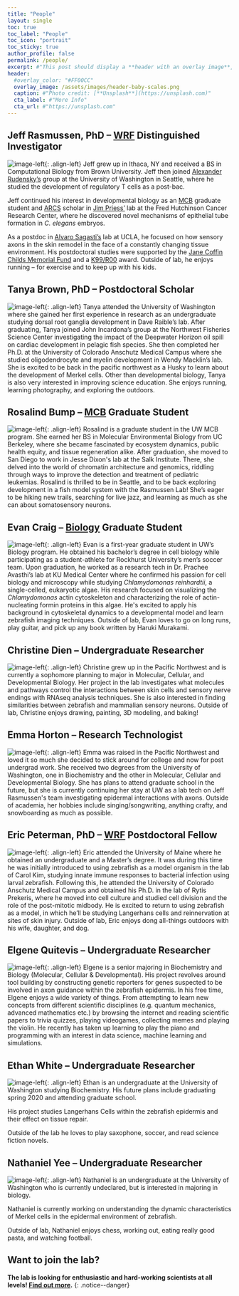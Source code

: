 ```yaml
---
title: "People"
layout: single
toc: true
toc_label: "People"
toc_icon: "portrait"
toc_sticky: true
author_profile: false
permalink: /people/
excerpt: #"This post should display a **header with an overlay image**, if the theme supports it."
header:
  #overlay_color: "#FF00CC"
  overlay_image: /assets/images/header-baby-scales.png
  caption: #"Photo credit: [**Unsplash**](https://unsplash.com)"
  cta_label: #"More Info"
  cta_url: #"https://unsplash.com"
---
```

## Jeff Rasmussen, PhD – [WRF](http://www.wrfseattle.org/) Distinguished Investigator
![image-left](https://www.biology.washington.edu/sites/default/files/styles/portrait/public/JeffRas-Headshot-UWBiol.jpg){: .align-left} Jeff grew up in Ithaca, NY and received a BS in Computational Biology from Brown University. Jeff then joined [Alexander Rudensky’s](https://www.mskcc.org/research-areas/labs/alexander-rudensky) group at the University of Washington in Seattle, where he studied the development of regulatory T cells as a post-bac. 

Jeff continued his interest in developmental biology as an [MCB](https://depts.washington.edu/mcb/) graduate student and [ARCS](http://www.seattlearcsfoundation.org/) scholar in [Jim Priess’](http://research.fhcrc.org/priess/en.html) lab at the Fred Hutchinson Cancer Research Center, where he discovered novel mechanisms of epithelial tube formation in *C. elegans* embryos.

As a postdoc in [Alvaro Sagasti’s](https://www.mcdb.ucla.edu/Research/Sagasti/Sagasti_lab_home.html) lab at UCLA, he focused on how sensory axons in the skin remodel in the face of a constantly changing tissue environment. His postdoctoral studies were supported by the [Jane Coffin Childs Memorial Fund](http://www.jccfund.org/) and a [K99/R00](https://projectreporter.nih.gov/project_info_description.cfm?aid=9229568&icde=38773434) award. Outside of lab, he enjoys running – for exercise and to keep up with his kids.

## Tanya Brown, PhD – Postdoctoral Scholar
![image-left](/assets/images/Tanya-web.jpg){: .align-left} Tanya attended the University of Washington where she gained her first experience in research as an undergraduate studying dorsal root ganglia development in Dave Raible’s lab. After graduating, Tanya joined John Incardona’s group at the Northwest Fisheries Science Center investigating the impact of the Deepwater Horizon oil spill on cardiac development in pelagic fish species. She then completed her Ph.D. at the University of Colorado Anschutz Medical Campus where she studied oligodendrocyte and myelin development in Wendy Macklin’s lab. She is excited to be back in the pacific northwest as a Husky to learn about the development of Merkel cells. Other than developmental biology, Tanya is also very interested in improving science education. She enjoys running, learning photography, and exploring the outdoors.

## Rosalind Bump – [MCB](https://depts.washington.edu/mcb/) Graduate Student
![image-left](/assets/images/Rosalind-web.jpg){: .align-left} Rosalind is a graduate student in the UW MCB program. She earned her BS in Molecular Environmental Biology from UC Berkeley, where she became fascinated by ecosystem dynamics, public health equity, and tissue regeneration alike. After graduation, she moved to San Diego to work in Jesse Dixon's lab at the Salk Institute. There, she delved into the world of chromatin architecture and genomics, riddling through ways to improve the detection and treatment of pediatric leukemias. Rosalind is thrilled to be in Seattle, and to be back exploring development in a fish model system with the Rasmussen Lab! She’s eager to be hiking new trails, searching for live jazz, and learning as much as she can about somatosensory neurons.

## Evan Craig – [Biology](https://www.biology.washington.edu/programs/graduate) Graduate Student
![image-left](/assets/images/Evan-web.jpg){: .align-left} Evan is a first-year graduate student in UW’s Biology program. He obtained his bachelor’s degree in cell biology while participating as a student-athlete for Rockhurst University’s men’s soccer team. Upon graduation, he worked as a research tech in Dr. Prachee Avasthi’s lab at KU Medical Center where he confirmed his passion for cell biology and microscopy while studying *Chlamydomonas reinhardtii*, a single-celled, eukaryotic algae.  His research focused on visualizing the *Chlamydomonas* actin cytoskeleton and characterizing the role of actin-nucleating formin proteins in this algae. He's excited to apply his background in cytoskeletal dynamics to a developmental model and learn zebrafish imaging techniques. Outside of lab, Evan loves to go on long runs, play guitar, and pick up any book written by Haruki Murakami.

## Christine Dien – Undergraduate Researcher
![image-left](/assets/images/Christine-web.jpg){: .align-left} Christine grew up in the Pacific Northwest and is currently a sophomore planning to major in Molecular, Cellular, and Developmental Biology. Her project in the lab investigates what molecules and pathways control the interactions between skin cells and sensory nerve endings with RNAseq analysis techniques. She is also interested in finding similarities between zebrafish and mammalian sensory neurons. Outside of lab, Christine enjoys drawing, painting, 3D modeling, and baking! 

## Emma Horton – Research Technologist
![image-left](/assets/images/Emma-web.jpg){: .align-left} Emma was raised in the Pacific Northwest and loved it so much she decided to stick around for college and now for post undergrad work. She received two degrees from the University of Washington, one in Biochemistry and the other in Molecular, Cellular and Developmental Biology. She has plans to attend graduate school in the future, but she is currently continuing her stay at UW as a lab tech on Jeff Rasmussen's team investigating epidermal interactions with axons. Outside of academia, her hobbies include singing/songwriting, anything crafty, and snowboarding as much as possible. 

## Eric Peterman, PhD – [WRF](http://wrfseattle.org/fellows.php) Postdoctoral Fellow
![image-left](/assets/images/Eric-web.jpg){: .align-left} Eric attended the University of Maine where he obtained an undergraduate and a Master’s degree. It was during this time he was initially introduced to using zebrafish as a model organism in the lab of Carol Kim, studying innate immune responses to bacterial infection using larval zebrafish. Following this, he attended the University of Colorado Anschutz Medical Campus and obtained his Ph.D. in the lab of Rytis Prekeris, where he moved into cell culture and studied cell division and the role of the post-mitotic midbody. He is excited to return to using zebrafish as a model, in which he’ll be studying Langerhans cells and reinnervation at sites of skin injury. Outside of lab, Eric enjoys dong all-things outdoors with his wife, daughter, and dog.

## Elgene Quitevis – Undergraduate Researcher
![image-left](/assets/images/Elgene-web.jpg){: .align-left} Elgene is a senior majoring in Biochemistry and Biology (Molecular, Cellular & Developmental). His project revolves around tool building by constructing genetic reporters for genes suspected to be involved in axon guidance within the zebrafish epidermis.  In his free time, Elgene enjoys a wide variety of things. From attempting to learn new concepts from different scientific disciplines (e.g. quantum mechanics, advanced mathematics etc.) by browsing the internet and reading scientific papers to trivia quizzes, playing videogames, collecting memes and playing the violin. He recently has taken up learning to play the piano and programming with an interest in data science, machine learning and simulations.

## Ethan White – Undergraduate Researcher
![image-left](/assets/images/Ethan-web.jpg){: .align-left} Ethan is an undergraduate at the University of Washington studying Biochemistry. His future plans include graduating spring 2020 and attending graduate school. 

His project studies Langerhans Cells within the zebrafish epidermis and their effect on tissue repair. 

Outside of the lab he loves to play saxophone, soccer, and read science fiction novels.

## Nathaniel Yee – Undergraduate Researcher
![image-left](/assets/images/Nathaniel-web.jpg){: .align-left} Nathaniel is an undergraduate at the University of Washington who is currently undeclared, but is interested in majoring in biology. 

Nathaniel is currently working on understanding the dynamic characteristics of Merkel cells in the epidermal environment of zebrafish.

Outside of lab, Nathaniel enjoys chess, working out, eating really good pasta, and watching football.


## Want to join the lab?
**The lab is looking for enthusiastic and hard-working scientists at all levels! [Find out more](/join/).** 
{: .notice--danger}
